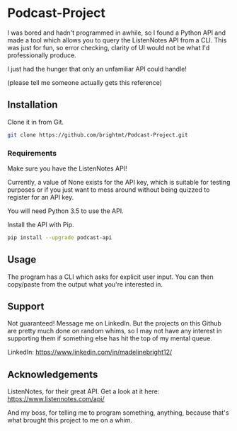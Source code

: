 # Podcast-Project

I was bored and hadn't programmed in awhile, so I found a Python API and made a tool which allows you to query the ListenNotes API from a CLI.  This was just for fun, so error checking, clarity of UI would not be what I'd professionally produce.

I just had the hunger that only an unfamiliar API could handle!

(please tell me someone actually gets this reference)

## Installation

Clone it in from Git.

```bash
git clone https://github.com/brightmt/Podcast-Project.git
```

### Requirements

Make sure you have the ListenNotes API!

Currently, a value of None exists for the API key, which is suitable for testing purposes or if you just want to mess around without being quizzed to register for an API key.

You will need Python 3.5 to use the API.

Install the API with Pip.

```bash
pip install --upgrade podcast-api
```

## Usage

The program has a CLI which asks for explicit user input.  You can then copy/paste from the output what you're interested in.

## Support

Not guaranteed!  Message me on LinkedIn.  But the projects on this Github are pretty much done on random whims, so I may not have any interest in supporting them if something else has hit the top of my mental queue.

LinkedIn: https://www.linkedin.com/in/madelinebright12/

## Acknowledgements

ListenNotes, for their great API.
Get a look at it here: https://www.listennotes.com/api/

And my boss, for telling me to program something, anything, because that's what brought this project to me on a whim.

